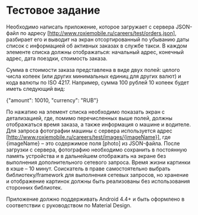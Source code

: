 # Тестовое задание

Необходимо написать приложение, которое загружает с сервера JSON-файл по адресу [http://www.roxiemobile.ru/careers/test/orders.json], разбирает его и выводит на экран отсортированный по убыванию даты список с информацией об активных заказах в службе такси. В каждом элементе списка должны отображаться: начальный адрес, конечный адрес, дата поездки, стоимость заказа.

Сумма в стоимости заказа представлена в виде двух полей: целого числа копеек (или других минимальных единиц для других валют) и кода валюты по ISO 4217. Например, сумма 100 рублей 10 копеек будет иметь следующий вид:

{"amount": 10010, "currency": "RUB"}

По нажатию на элемент списка необходимо показать экран с детализацией, где, помимо перечисленных выше полей, должны отображаться время заказа, а также информация о машине и водителе.
Для запроса фотографии машины с сервера используется адрес [http://www.roxiemobile.ru/careers/test/images/{imageName}], где {imageName} – это содержимое поля [photo] из JSON-файла. После загрузки с сервера, фотографию необходимо сохранить в постоянную память устройства и в дальнейшем отображать на экране без выполнения дополнительного сетевого запроса. Время жизни картинки в кэше – 10 минут.
Соискатель в праве самостоятельно выбрать библиотеку/framework для выполнения сетевых запросов, но хранение и отображение картинок должны быть реализованы без использования сторонних библиотек.

Приложение должно поддерживать Android 4.4+ и быть оформлено в соответствии с руководством по Material Design.
